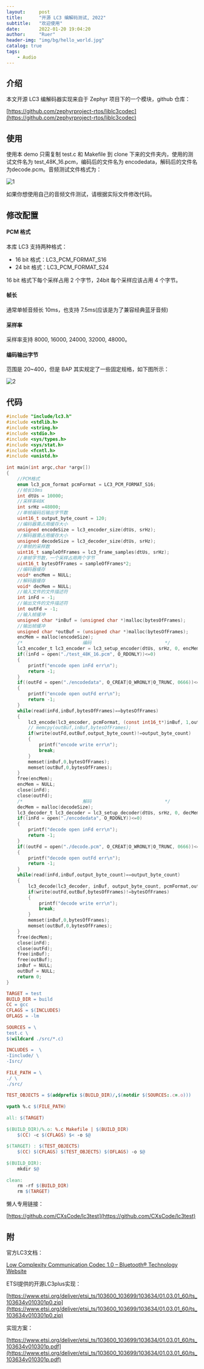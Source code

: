 ```yaml
---
layout:     post
title:      "开源 LC3 编解码测试, 2022"
subtitle:   "欢迎使用"
date:       2022-01-20 19:04:20
author:     "Ruer"
header-img: "img/bg/hello_world.jpg"
catalog: true
tags:
    - Audio
---
```


## 介绍

本文开源 LC3 编解码器实现来自于 Zephyr 项目下的一个模块，github 仓库：

[https://github.com/zephyrproject-rtos/liblc3codec](https://github.com/zephyrproject-rtos/liblc3codec)

## 使用

使用本 demo 只需复制 test.c 和 Makefile 到 clone 下来的文件夹内，使用的测试文件名为 test_48K_16.pcm，编码后的文件名为 encodedata，解码后的文件名为decode.pcm。音频测试文件格式为：

![1](/img/Audio/LC3默认配置.png)

如果你想使用自己的音频文件测试，请根据实际文件修改代码。

## 修改配置

#### PCM 格式

本库 LC3 支持两种格式：

* 16 bit 格式：LC3_PCM_FORMAT_S16
* 24 bit 格式：LC3_PCM_FORMAT_S24

16 bit 格式下每个采样占用 2 个字节，24bit 每个采样应该占用 4 个字节。

#### 帧长

通常单帧音频长 10ms，也支持 7.5ms(应该是为了兼容经典蓝牙音频)

#### 采样率

采样率支持 8000, 16000, 24000, 32000, 48000。

#### 编码输出字节

范围是 20~400，但是 BAP 其实规定了一些固定规格，如下图所示：

![2](/img/Audio/LC3固定规格.png)

## 代码

```C
#include "include/lc3.h"
#include <stdlib.h>
#include <string.h>
#include <stdio.h>
#include <sys/types.h>
#include <sys/stat.h>
#include <fcntl.h>
#include <unistd.h>
 
int main(int argc,char *argv[])
{
    //PCM格式
    enum lc3_pcm_format pcmFormat = LC3_PCM_FORMAT_S16;
    //帧长10ms
    int dtUs = 10000;
    //采样率48K
    int srHz =48000;
    //单帧编码后输出字节数
    uint16_t output_byte_count = 120;
    //编码器需占用缓存大小
    unsigned encodeSize = lc3_encoder_size(dtUs, srHz);
    //解码器需占用缓存大小
    unsigned decodeSize = lc3_decoder_size(dtUs, srHz);
    //单帧的采样数
    uint16_t sampleOfFrames = lc3_frame_samples(dtUs, srHz);
    //单帧字节数，一个采样占用两个字节
    uint16_t bytesOfFrames = sampleOfFrames*2;
    //编码器缓存
    void* encMem = NULL;
    //解码器缓存
    void* decMem = NULL;
    //输入文件的文件描述符
    int inFd = -1;
    //输出文件的文件描述符
    int outFd = -1;
    //输入帧缓冲
    unsigned char *inBuf = (unsigned char *)malloc(bytesOfFrames);
    //输出帧缓冲
    unsigned char *outBuf = (unsigned char *)malloc(bytesOfFrames);
    encMem = malloc(encodeSize);
    /*                      编码                           */
    lc3_encoder_t lc3_encoder = lc3_setup_encoder(dtUs, srHz, 0, encMem);
    if((inFd = open("./test_48K_16.pcm", O_RDONLY))<=0)
    {
        printf("encode open inFd err\n");
        return -1;
    }
    if((outFd = open("./encodedata", O_CREAT|O_WRONLY|O_TRUNC, 0666))<=0)
    {
        printf("encode open outFd err\n");
        return -1;
    }
    while(read(inFd,inBuf,bytesOfFrames)==bytesOfFrames)
    {
        lc3_encode(lc3_encoder, pcmFormat, (const int16_t*)inBuf, 1,output_byte_count, outBuf);
        // memcpy(outBuf,inBuf,bytesOfFrames);
        if(write(outFd,outBuf,output_byte_count)!=output_byte_count)
        {
            printf("encode write err\n");
            break;
        }
        memset(inBuf,0,bytesOfFrames);
        memset(outBuf,0,bytesOfFrames);
    }
    free(encMem);
    encMem = NULL;
    close(inFd);
    close(outFd);
    /*                      解码                           */
    decMem = malloc(decodeSize);
    lc3_decoder_t lc3_decoder = lc3_setup_decoder(dtUs, srHz, 0, decMem);    
    if((inFd = open("./encodedata", O_RDONLY))<=0)
    {
        printf("decode open inFd err\n");
        return -1;
    }
    if((outFd = open("./decode.pcm", O_CREAT|O_WRONLY|O_TRUNC, 0666))<=0)
    {
        printf("decode open outFd err\n");
        return -1;
    }  
    while(read(inFd,inBuf,output_byte_count)==output_byte_count)
    {
        lc3_decode(lc3_decoder, inBuf, output_byte_count, pcmFormat,outBuf, 1);
        if(write(outFd,outBuf,bytesOfFrames)!=bytesOfFrames)
        {
            printf("decode write err\n");
            break;
        }
        memset(inBuf,0,bytesOfFrames);
        memset(outBuf,0,bytesOfFrames);
    }
    free(decMem);
    close(inFd);
    close(outFd);
    free(inBuf);
    free(outBuf);
    inBuf = NULL;
    outBuf = NULL;
    return 0;
}
```

```MAKEFILE
TARGET = test
BUILD_DIR = build
CC = gcc
CFLAGS = $(INCLUDES)
OFLAGS = -lm
 
SOURCES = \
test.c \
$(wildcard ./src/*.c)
 
INCLUDES =  \
-Iinclude/ \
-Isrc/
 
FILE_PATH = \
./ \
./src/
 
TEST_OBJECTS = $(addprefix $(BUILD_DIR)/,$(notdir $(SOURCES:.c=.o)))
 
vpath %.c $(FILE_PATH)
 
all: $(TARGET)
 
$(BUILD_DIR)/%.o: %.c Makefile | $(BUILD_DIR) 
	$(CC) -c $(CFLAGS) $< -o $@
	
$(TARGET) : $(TEST_OBJECTS)
	$(CC) $(CFLAGS) $(TEST_OBJECTS) $(OFLAGS) -o $@ 
 
$(BUILD_DIR):
	mkdir $@
 
clean:
	rm -rf $(BUILD_DIR)
	rm $(TARGET)
```

懒人专用链接：

[https://github.com/CXsCode/lc3test](https://github.com/CXsCode/lc3test)

## 附

官方LC3文档：

[Low Complexity Communication Codec 1.0 – Bluetooth® Technology Website](https://www.bluetooth.com/specifications/specs/low-complexity-communication-codec-1-0/)

ETSI提供的开源LC3plus实现：

[https://www.etsi.org/deliver/etsi_ts/103600_103699/103634/01.03.01_60/ts_103634v010301p0.zip](https://www.etsi.org/deliver/etsi_ts/103600_103699/103634/01.03.01_60/ts_103634v010301p0.zip)

实现方案：

[https://www.etsi.org/deliver/etsi_ts/103600_103699/103634/01.03.01_60/ts_103634v010301p.pdf](https://www.etsi.org/deliver/etsi_ts/103600_103699/103634/01.03.01_60/ts_103634v010301p.pdf)